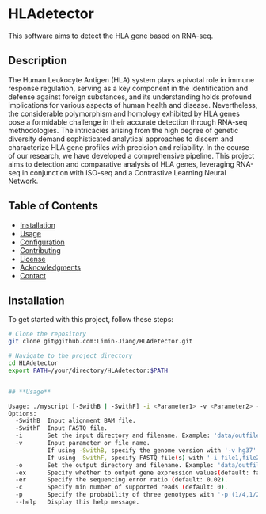 # **HLAdetector**
This software aims to detect the HLA gene based on RNA-seq.

## **Description**
The Human Leukocyte Antigen (HLA) system plays a pivotal role in immune response regulation, serving as a key component in the identification and defense against foreign substances, and its understanding holds profound implications for various aspects of human health and disease. Nevertheless, the considerable polymorphism and homology exhibited by HLA genes pose a formidable challenge in their accurate detection through RNA-seq methodologies. The intricacies arising from the high degree of genetic diversity demand sophisticated analytical approaches to discern and characterize HLA gene profiles with precision and reliability. In the course of our research, we have developed a comprehensive pipeline. This project aims to detection and comparative analysis of HLA genes, leveraging RNA-seq in conjunction with ISO-seq and a Contrastive Learning Neural Network. 

## **Table of Contents**

- [Installation](#installation)
- [Usage](#usage)
- [Configuration](#configuration)
- [Contributing](#contributing)
- [License](#license)
- [Acknowledgments](#acknowledgments)
- [Contact](#contact)

## **Installation**

To get started with this project, follow these steps:

```bash
# Clone the repository
git clone git@github.com:Limin-Jiang/HLAdetector.git

# Navigate to the project directory
cd HLAdetector
export PATH=/your/directory/HLAdetector:$PATH


## **Usage**

Usage: ./myscript [-SwithB | -SwithF] -i <Parameter1> -v <Parameter2> -er <Parameter3> -c <Parameter4> -o <Parameter5>  -p <Parameter6> [-ex]
Options:
  -SwithB  Input alignment BAM file.
  -SwithF  Input FASTQ file.
  -i       Set the input directory and filename. Example: 'data/outfile.bam'.
  -v       Input parameter or file name.
           If using -SwithB, specify the genome version with '-v hg37' or '-v hg38'.
           If using -SwithF, specify FASTQ file(s) with '-i file1,file2' (two files) or '-i file' (one file).
  -o       Set the output directory and filename. Example: 'data/outfile'.
  -ex      Specify whether to output gene expression values(default: false).
  -er      Specify the sequencing error ratio (default: 0.02).
  -c       Specify min number of supported reads (default: 0).
  -p       Specify the probability of three genotypes with '-p (1/4,1/2,1/4)' (default: (1/3,1/3,1/3)).
  --help   Display this help message.


